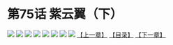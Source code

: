 # 第75话 紫云翼（下）
![](https://mhpic.xiaomingtaiji.net/comic/D/斗破苍穹拆分版/75话/1.jpg-zymk.middle.webp)
![](https://mhpic.xiaomingtaiji.net/comic/D/斗破苍穹拆分版/75话/2.jpg-zymk.middle.webp)
![](https://mhpic.xiaomingtaiji.net/comic/D/斗破苍穹拆分版/75话/3.jpg-zymk.middle.webp)
![](https://mhpic.xiaomingtaiji.net/comic/D/斗破苍穹拆分版/75话/4.jpg-zymk.middle.webp)
![](https://mhpic.xiaomingtaiji.net/comic/D/斗破苍穹拆分版/75话/5.jpg-zymk.middle.webp)
![](https://mhpic.xiaomingtaiji.net/comic/D/斗破苍穹拆分版/75话/6.jpg-zymk.middle.webp)
![](https://mhpic.xiaomingtaiji.net/comic/D/斗破苍穹拆分版/75话/7.jpg-zymk.middle.webp)
![](https://mhpic.xiaomingtaiji.net/comic/D/斗破苍穹拆分版/75话/8.jpg-zymk.middle.webp)
[【上一章】](./74.md)
[【目录】](./README.md)
[【下一章】](./76.md)
